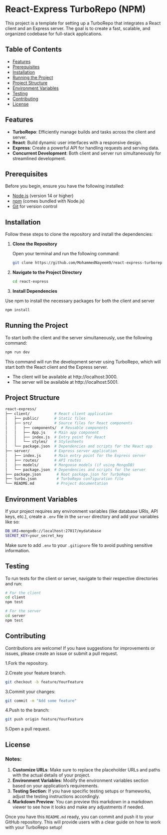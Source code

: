 # React-Express TurboRepo (NPM)

This project is a template for setting up a TurboRepo that integrates a React client and an Express server. The goal is to create a fast, scalable, and organized codebase for full-stack applications.

## Table of Contents

- [Features](#features)
- [Prerequisites](#prerequisites)
- [Installation](#installation)
- [Running the Project](#running-the-project)
- [Project Structure](#project-structure)
- [Environment Variables](#environment-variables)
- [Testing](#testing)
- [Contributing](#contributing)
- [License](#license)

## Features

- **TurboRepo**: Efficiently manage builds and tasks across the client and server.
- **React**: Build dynamic user interfaces with a responsive design.
- **Express**: Create a powerful API for handling requests and serving data.
- **Concurrent Development**: Both client and server run simultaneously for streamlined development.

## Prerequisites

Before you begin, ensure you have the following installed:

- [Node.js](https://nodejs.org/) (version 14 or higher)
- [npm](https://www.npmjs.com/) (comes bundled with Node.js)
- [Git](https://git-scm.com/) for version control

## Installation

Follow these steps to clone the repository and install the dependencies:

1. **Clone the Repository**

   Open your terminal and run the following command:

   ```bash
   git clone https://github.com/MohammedNayeem9/react-express-turborepo.git

   ```

2. **Navigate to the Project Directory**

   ```bash
   cd react-express

   ```

3. **Install Dependencies**

Use npm to install the necessary packages for both the client and server

```bash
npm install
```

## Running the Project

To start both the client and the server simultaneously, use the following command:

```bash
npm run dev
```

This command will run the development server using TurboRepo, which will start both the React client and the Express server.

- The client will be available at http://localhost:3000.
- The server will be available at http://localhost:5001.

## Project Structure

```bash
react-express/
├── client/           # React client application
│   ├── public/       # Static files
│   ├── src/          # Source files for React components
│   │   ├── components/  # Reusable components
│   │   ├── App.js    # Main app component
│   │   ├── index.js  # Entry point for React
│   │   └── styles/   # Stylesheets
│   └── package.json  # Dependencies and scripts for the React app
├── server/           # Express server application
│   ├── index.js      # Main entry point for the Express server
│   ├── routes/       # API routes
│   ├── models/       # Mongoose models (if using MongoDB)
│   └── package.json  # Dependencies and scripts for the server
├── package.json       # Root package.json for TurboRepo
├── turbo.json         # TurboRepo configuration file
└── README.md          # Project documentation
```

## Environment Variables

If your project requires any environment variables (like database URIs, API keys, etc.), create a `.env` file in the `server` directory and add your variables like so:

```bash
DB_URI=mongodb://localhost:27017/mydatabase
SECRET_KEY=your_secret_key
```

Make sure to add `.env` to your `.gitignore` file to avoid pushing sensitive information.

## Testing

To run tests for the client or server, navigate to their respective directories and run:

```bash
# For the client
cd client
npm test

# For the server
cd server
npm test
```

## Contributing

Contributions are welcome! If you have suggestions for improvements or issues, please create an issue or submit a pull request.

1.Fork the repository.

2.Create your feature branch.

```bash
git checkout -b feature/YourFeature
```

3.Commit your changes:

```bash
git commit -m "Add some feature"
```

4.Push to the branch:

```bash
git push origin feature/YourFeature
```

5.Open a pull request.

## License

### Notes:

1. **Customize URLs**: Make sure to replace the placeholder URLs and paths with the actual details of your project.
2. **Environment Variables**: Modify the environment variables section based on your application’s requirements.
3. **Testing Section**: If you have specific testing setups or frameworks, adjust the testing instructions accordingly.
4. **Markdown Preview**: You can preview this markdown in a markdown viewer to see how it looks and make any adjustments if needed.

Once you have this `README.md` ready, you can commit and push it to your GitHub repository. This will provide users with a clear guide on how to work with your TurboRepo setup!
